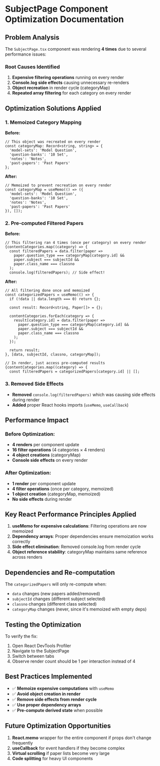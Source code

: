 # SubjectPage Component Optimization Documentation

## Problem Analysis

The `SubjectPage.tsx` component was rendering **4 times** due to several performance issues:

### Root Causes Identified

1. **Expensive filtering operations** running on every render
2. **Console.log side effects** causing unnecessary re-renders
3. **Object recreation** in render cycle (categoryMap)
4. **Repeated array filtering** for each category on every render

## Optimization Solutions Applied

### 1. Memoized Category Mapping
**Before:**
```tsx
// This object was recreated on every render
const categoryMap: Record<string, string> = {
  'model-sets': 'Model Question',
  'question-banks': '10 Set',
  'notes': 'Notes',
  'past-papers': 'Past Papers'
};
```

**After:**
```tsx
// Memoized to prevent recreation on every render
const categoryMap = useMemo(() => ({
  'model-sets': 'Model Question',
  'question-banks': '10 Set',
  'notes': 'Notes',
  'past-papers': 'Past Papers'
}), []);
```

### 2. Pre-computed Filtered Papers
**Before:**
```tsx
// This filtering ran 4 times (once per category) on every render
{contentCategories.map((category) => {
  const filteredPapers = data.filter(paper => 
    paper.question_type === categoryMap[category.id] &&
    paper.subject === subjectId &&
    paper.class_name === classno
  );
  console.log(filteredPapers); // Side effect!
```

**After:**
```tsx
// All filtering done once and memoized
const categorizedPapers = useMemo(() => {
  if (!data || data.length === 0) return {};
  
  const result: Record<string, Paper[]> = {};
  
  contentCategories.forEach(category => {
    result[category.id] = data.filter(paper => 
      paper.question_type === categoryMap[category.id] &&
      paper.subject === subjectId &&
      paper.class_name === classno
    );
  });
  
  return result;
}, [data, subjectId, classno, categoryMap]);

// In render, just access pre-computed results
{contentCategories.map((category) => {
  const filteredPapers = categorizedPapers[category.id] || [];
```

### 3. Removed Side Effects
- **Removed** `console.log(filteredPapers)` which was causing side effects during render
- **Added** proper React hooks imports (`useMemo`, `useCallback`)

## Performance Impact

### Before Optimization:
- **4 renders** per component update
- **16 filter operations** (4 categories × 4 renders)
- **4 object creations** (categoryMap)
- **Console side effects** on every render

### After Optimization:
- **1 render** per component update
- **4 filter operations** (once per category, memoized)
- **1 object creation** (categoryMap, memoized)
- **No side effects** during render

## Key React Performance Principles Applied

1. **useMemo for expensive calculations**: Filtering operations are now memoized
2. **Dependency arrays**: Proper dependencies ensure memoization works correctly
3. **Side effect elimination**: Removed console.log from render cycle
4. **Object reference stability**: categoryMap maintains same reference across renders

## Dependencies and Re-computation

The `categorizedPapers` will only re-compute when:
- `data` changes (new papers added/removed)
- `subjectId` changes (different subject selected)
- `classno` changes (different class selected)
- `categoryMap` changes (never, since it's memoized with empty deps)

## Testing the Optimization

To verify the fix:
1. Open React DevTools Profiler
2. Navigate to the SubjectPage
3. Switch between tabs
4. Observe render count should be 1 per interaction instead of 4

## Best Practices Implemented

- ✅ **Memoize expensive computations** with `useMemo`
- ✅ **Avoid object creation in render** 
- ✅ **Remove side effects from render cycle**
- ✅ **Use proper dependency arrays**
- ✅ **Pre-compute derived state** when possible

## Future Optimization Opportunities

1. **React.memo** wrapper for the entire component if props don't change frequently
2. **useCallback** for event handlers if they become complex
3. **Virtual scrolling** if paper lists become very large
4. **Code splitting** for heavy UI components
